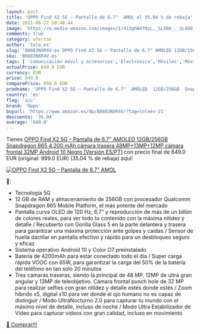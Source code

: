 ```yaml
---
layout: post
title: 'OPPO Find X2 5G – Pantalla de 6.7"  AMOL al 35.04 % de rebaja'
date: 2021-06-22 10:48:44
image: 'https://m.media-amazon.com/images/I/413ghW4fQsL._SL500_._SL400_.jpg'
comments: true
category: ofertas
author: 'tole.es'
slug: 'B0883NXR4V-es OPPO Find X2 5G – Pantalla de 6.7" AMOLED 12GB/256GB...'
sku: 'B0883NXR4V-es'
tags: [ 'Comunicación móvil y accesorios','Electrónica','Móviles','Móviles y smartphones libres','android','oppo', ]
actualPrice: 649.0 EUR
currency: EUR
price: 649.0
comparePrice: 999.0 EUR
prodname: 'OPPO Find X2 5G – Pantalla de 6.7"  AMOLED  12GB/256GB  Snapdragon 865  4.200 mAh  cámara trasera 48MP+13MP+12MP  cámara frontal 32MP  Android 10    Negro [Versión ES/PT]'
country: 'es'
flag: '🇪🇸'
brand: 'Oppo'
buyurl: 'https://www.amazon.es/dp/B0883NXR4V/?tag=tolees-21'
descuento: '35.04'
average: '649.0'
---
```


Tienes [OPPO Find X2 5G – Pantalla de 6.7"  AMOLED  12GB/256GB  Snapdragon 865  4.200 mAh  cámara trasera 48MP+13MP+12MP  cámara frontal 32MP  Android 10    Negro [Versión ES/PT]](https://www.amazon.es/dp/B0883NXR4V/?tag=tolees-21) con precio final de  649.0 EUR (original: 999.0 EUR) (35.04 %  de rebaja) aqui!

[![OPPO Find X2 5G – Pantalla de 6.7"  AMOL](https://m.media-amazon.com/images/I/413ghW4fQsL._SL500_._SL400_.jpg)](https://www.amazon.es/dp/B0883NXR4V/?tag=tolees-21)

🔎:

- Tecnología 5G
- 12 GB de RAM y almacenamiento de 256GB con procesador Qualcomm Snapdragon 865 Mobile Platform, el más potente del mercado
- Pantalla curva OLED de 120 Hz, 6,7” y reproducción de más de un billón de colores reales, para ver todo tu contenido con la máxima nitidez y detalle / Recubierto con Gorilla Glass 5 en la parte delantera y trasera para garantizar una máxima protección ante golpes y caídas / Sensor de huella dactilar en pantalla efectivo y rápido para un desbloqueo seguro y eficaz
- Sistema operativo Android 10 y Color O7 preinstalado
- Batería de 4200mAh para estar conectado todo el día / Super carga rápida VOOC con 65W, para garantizar la carga del 50% de la batería del teléfono en tan solo 20 minutos
- Tres cámaras traseras, siendo la principal de 48 MP, 12MP de ultra gran angular y 13MP de teleobjetivo. Cámara frontal punch hole de 32 MP para realizar selfies con gran nitidez y detalle estés donde estés / Zoom híbrido x5, digital x10 para ver donde el ojo humano no es capaz de distinguir / Modo UltraNocturno 2.0 para capturar tu mundo con el máximo nivel de detalle, incluso de noche / Modo Ultra Estabilizador de Vídeo para capturar vídeos con gran calidad, incluso en movimiento

[🛒 Comprar!!!](https://www.amazon.es/dp/B0883NXR4V/?tag=tolees-21)
